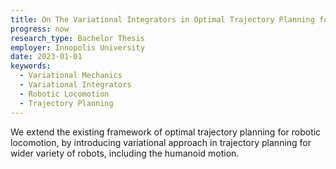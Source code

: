 ```yaml
---
title: On The Variational Integrators in Optimal Trajectory Planning for Robotic Locomotion
progress: now
research_type: Bachelor Thesis
employer: Innopolis University
date: 2023-01-01
keywords:
  - Variational Mechanics
  - Variational Integrators
  - Robotic Locomotion
  - Trajectory Planning
---
```


We extend the existing framework of optimal trajectory planning
for robotic locomotion, by introducing variational approach in trajectory planning for wider variety of robots, including the
humanoid motion.
